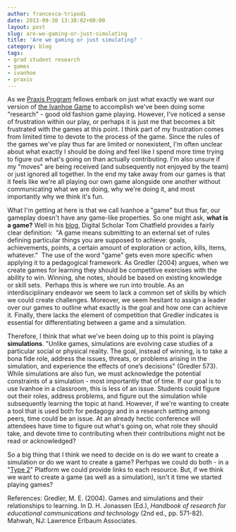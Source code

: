 ```yaml
---
author: francesca-tripodi
date: 2013-09-30 13:38:02+00:00
layout: post
slug: are-we-gaming-or-just-simulating
title: 'Are we gaming or just simulating? '
category: blog
tags:
- grad student research
- games
- ivanhoe
- praxis
---
```


As we [Praxis Program](http://praxis.scholarslab.org/) fellows embark on just what exactly we want our version of [the Ivanhoe Game](http://nowviskie.org/2009/sketching-ivanhoe/) to accomplish we've been doing some "research" - good old fashion game playing. However, I've noticed a sense of frustration within our play, or perhaps it is just me that becomes a bit frustrated with the games at this point. I think part of my frustration comes from limited time to devote to the process of the game. Since the rules of the games we've play thus far are limited or nonexistent, I'm often unclear about what exactly I should be doing and feel like I spend more time trying to figure out what's going on than actually contributing. I'm also unsure if my "moves" are being received (and subsequently not enjoyed by the team) or just ignored all together. In the end my take away from our games is that it feels like we're all playing our own game alongside one another without communicating what we are doing, why we're doing it, and most importantly why we think it's fun.

What I'm getting at here is that we call Ivanhoe a "game" but thus far, our gameplay doesn't have any game-like properties. So one might ask, **what is a game?** Well in his [blog](http://tomchatfield.net/2011/01/12/the-difference-between-games-and-toys/), Digital Scholar Tom Chatfield provides a fairly clear definition:  "A game means submitting to an external set of rules defining particular things you are supposed to achieve: goals, achievements, points, a certain amount of exploration or action, kills, items, whatever."  The use of the word "game" gets even more specific when applying it to a pedagogical framework. As Gredler (2004) argues, when we create games for learning they should be competitive exercises with the ability to win. Winning, she notes, should be based on existing knowledge or skill sets.  Perhaps this is where we run into trouble. As an interdisciplinary endeavor we seem to lack a common set of skills by which we could create challenges. Moreover, we seem hesitant to assign a leader over our games to outline what exactly is the goal and how one can achieve it. Finally, there lacks the element of competition that Gredler indicates is essential for differentiating between a game and a simulation.

Therefore, I think that what we've been doing up to this point is playing **simulations**. "Unlike games, simulations are evolving case studies of a particular social or physical reality. The goal, instead of winning, is to take a bona fide role, address the issues, threats, or problems arising in the simulation, and experience the effects of one’s decisions" (Gredler 573). While simulations are also fun, we must acknowledge the potential constraints of a simulation - most importantly that of time. If our goal is to use Ivanhoe in a classroom, this is less of an issue. Students could figure out their roles, address problems, and figure out the simulation while subsequently learning the topic at hand. However, if we're wanting to create a tool that is used both for pedagogy and in a research setting among peers, time could be an issue. At an already hectic conference will attendees have time to figure out what's going on, what role they should take, and devote time to contributing when their contributions might not be read or acknowledged?

So a big thing that I think we need to decide on is do we want to create a simulation or do we want to create a game? Perhpas we could do both - in a "[Type 2](http://stephenramsay.us/2013/05/03/dh-one-and-two/)" Platform we could provide links to each resource. But, if we think we want to create a game (as well as a simulation), isn't it time we started playing games?

References: Gredler, M. E. (2004). Games and simulations and their relationships to learning. In D. H. Jonassen (Ed.), _Handbook of research for educational communications and technology_ (2nd ed., pp. 571-82). Mahwah, NJ: Lawrence Erlbaum Associates.
